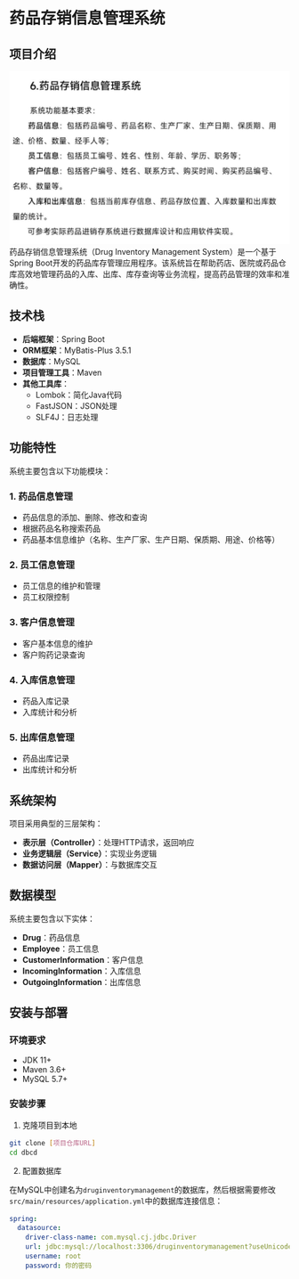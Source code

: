 # 药品存销信息管理系统

## 项目介绍
![img.png](img.png)
药品存销信息管理系统（Drug Inventory Management System）是一个基于Spring Boot开发的药品库存管理应用程序。该系统旨在帮助药店、医院或药品仓库高效地管理药品的入库、出库、库存查询等业务流程，提高药品管理的效率和准确性。

## 技术栈

- **后端框架**：Spring Boot
- **ORM框架**：MyBatis-Plus 3.5.1
- **数据库**：MySQL
- **项目管理工具**：Maven
- **其他工具库**：
  - Lombok：简化Java代码
  - FastJSON：JSON处理
  - SLF4J：日志处理

## 功能特性

系统主要包含以下功能模块：

### 1. 药品信息管理
- 药品信息的添加、删除、修改和查询
- 根据药品名称搜索药品
- 药品基本信息维护（名称、生产厂家、生产日期、保质期、用途、价格等）

### 2. 员工信息管理
- 员工信息的维护和管理
- 员工权限控制

### 3. 客户信息管理
- 客户基本信息的维护
- 客户购药记录查询

### 4. 入库信息管理
- 药品入库记录
- 入库统计和分析

### 5. 出库信息管理
- 药品出库记录
- 出库统计和分析

## 系统架构

项目采用典型的三层架构：

- **表示层（Controller）**：处理HTTP请求，返回响应
- **业务逻辑层（Service）**：实现业务逻辑
- **数据访问层（Mapper）**：与数据库交互

## 数据模型

系统主要包含以下实体：

- **Drug**：药品信息
- **Employee**：员工信息
- **CustomerInformation**：客户信息
- **IncomingInformation**：入库信息
- **OutgoingInformation**：出库信息

## 安装与部署

### 环境要求

- JDK 11+
- Maven 3.6+
- MySQL 5.7+

### 安装步骤

1. 克隆项目到本地

```bash
git clone [项目仓库URL]
cd dbcd
```

2. 配置数据库

在MySQL中创建名为`druginventorymanagement`的数据库，然后根据需要修改`src/main/resources/application.yml`中的数据库连接信息：

```yaml
spring:
  datasource:
    driver-class-name: com.mysql.cj.jdbc.Driver
    url: jdbc:mysql://localhost:3306/druginventorymanagement?useUnicode=true&characterEncoding=utf8&useSSL=false
    username: root
    password: 你的密码
```








